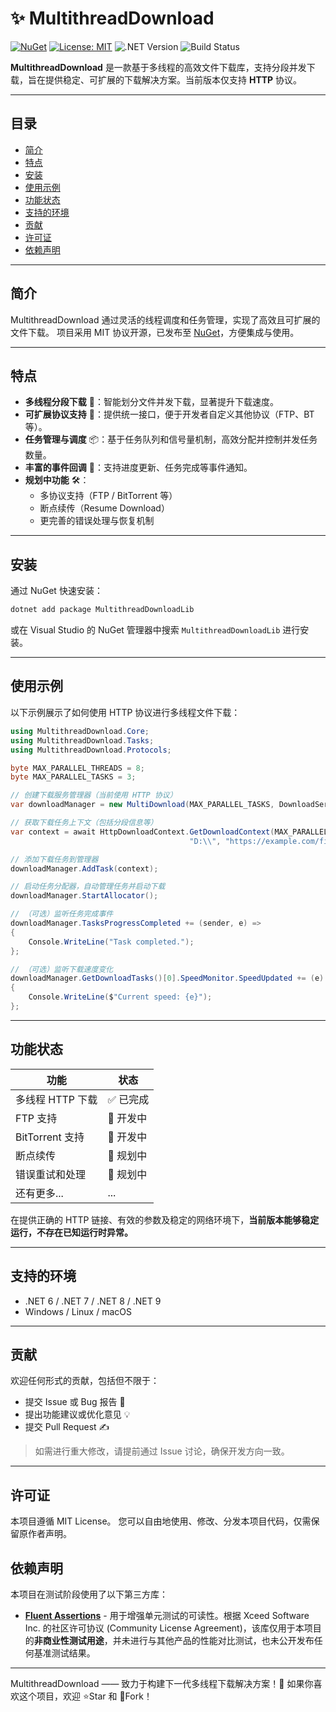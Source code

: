 # ✨ MultithreadDownload

[![NuGet](https://img.shields.io/nuget/v/MultithreadDownloadLib.svg)](https://www.nuget.org/packages/MultithreadDownloadLib/)	[![License: MIT](https://img.shields.io/badge/License-MIT-yellow.svg)](LICENSE)	![.NET Version](https://img.shields.io/badge/.NET-6%2B-blue)	![Build Status](https://github.com/SETDY/MultithreadDownload/actions/workflows/dotnet-test.yml/badge.svg?branch=feature/v3-refactor)

**MultithreadDownload** 是一款基于多线程的高效文件下载库，支持分段并发下载，旨在提供稳定、可扩展的下载解决方案。当前版本仅支持 **HTTP** 协议。

------

## 目录

- [简介](#简介)
- [特点](#特点)
- [安装](#安装)
- [使用示例](#使用示例)
- [功能状态](#功能状态)
- [支持的环境](#支持的环境)
- [贡献](#贡献)
- [许可证](#许可证)
- [依赖声明](#依赖声明)

------

## 简介

MultithreadDownload 通过灵活的线程调度和任务管理，实现了高效且可扩展的文件下载。
 项目采用 MIT 协议开源，已发布至 [NuGet](https://www.nuget.org/packages/MultithreadDownloadLib)，方便集成与使用。

------

## 特点

- **多线程分段下载** 🚀：智能划分文件并发下载，显著提升下载速度。
- **可扩展协议支持** 🔌：提供统一接口，便于开发者自定义其他协议（FTP、BT等）。
- **任务管理与调度** 📦：基于任务队列和信号量机制，高效分配并控制并发任务数量。
- **丰富的事件回调** 🔔：支持进度更新、任务完成等事件通知。
- **规划中功能** 🛠️：
  - 多协议支持（FTP / BitTorrent 等）
  - 断点续传（Resume Download）
  - 更完善的错误处理与恢复机制

------

## 安装

通过 NuGet 快速安装：

```bash
dotnet add package MultithreadDownloadLib
```

或在 Visual Studio 的 NuGet 管理器中搜索 `MultithreadDownloadLib` 进行安装。

------

## 使用示例

以下示例展示了如何使用 HTTP 协议进行多线程文件下载：

```csharp
using MultithreadDownload.Core;
using MultithreadDownload.Tasks;
using MultithreadDownload.Protocols;

byte MAX_PARALLEL_THREADS = 8;
byte MAX_PARALLEL_TASKS = 3;

// 创建下载服务管理器（当前使用 HTTP 协议）
var downloadManager = new MultiDownload(MAX_PARALLEL_TASKS, DownloadServiceType.Http);

// 获取下载任务上下文（包括分段信息等）
var context = await HttpDownloadContext.GetDownloadContext(MAX_PARALLEL_THREADS, 
                                        "D:\\", "https://example.com/file.zip");

// 添加下载任务到管理器
downloadManager.AddTask(context);

// 启动任务分配器，自动管理任务并启动下载
downloadManager.StartAllocator();

// （可选）监听任务完成事件
downloadManager.TasksProgressCompleted += (sender, e) =>
{
    Console.WriteLine("Task completed.");
};

// （可选）监听下载速度变化
downloadManager.GetDownloadTasks()[0].SpeedMonitor.SpeedUpdated += (e) =>
{
    Console.WriteLine($"Current speed: {e}");
};
```

------

## 功能状态

| 功能             | 状态     |
| ---------------- | -------- |
| 多线程 HTTP 下载 | ✅ 已完成 |
| FTP 支持         | 🔧 开发中 |
| BitTorrent 支持  | 🔧 开发中 |
| 断点续传         | 🔧 规划中 |
| 错误重试和处理   | 🔧 规划中 |
| 还有更多...      | ...      |

在提供正确的 HTTP 链接、有效的参数及稳定的网络环境下，**当前版本能够稳定运行，不存在已知运行时异常。**

------

## 支持的环境

- .NET 6 / .NET 7 / .NET 8 / .NET 9
- Windows / Linux / macOS

------

## 贡献

欢迎任何形式的贡献，包括但不限于：

- 提交 Issue 或 Bug 报告 🐛
- 提出功能建议或优化意见 💡
- 提交 Pull Request ✍️

> 如需进行重大修改，请提前通过 Issue 讨论，确保开发方向一致。

------

## 许可证

本项目遵循 MIT License。
 您可以自由地使用、修改、分发本项目代码，仅需保留原作者声明。

## 依赖声明

本项目在测试阶段使用了以下第三方库：

- [**Fluent Assertions**](https://fluentassertions.com/) - 用于增强单元测试的可读性。根据 Xceed Software Inc. 的社区许可协议 (Community License Agreement)，该库仅用于本项目的**非商业性测试用途**，并未进行与其他产品的性能对比测试，也未公开发布任何基准测试结果。

------

MultithreadDownload —— 致力于构建下一代多线程下载解决方案！🚀
 如果你喜欢这个项目，欢迎 ⭐Star 和 🍴Fork！


